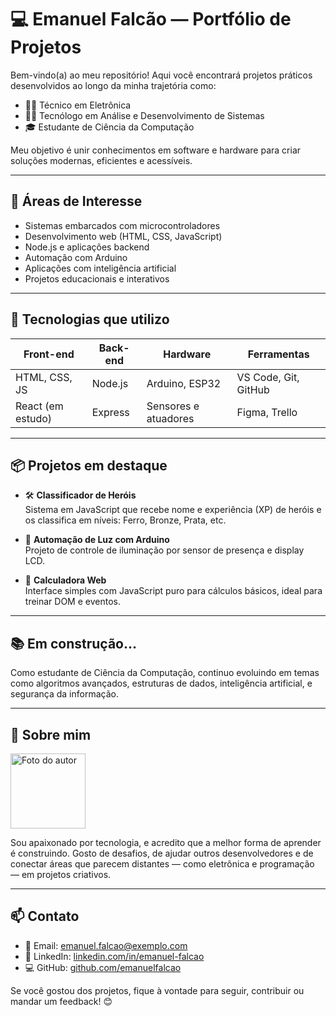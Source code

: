 # 💻 Emanuel Falcão — Portfólio de Projetos

Bem-vindo(a) ao meu repositório! Aqui você encontrará projetos práticos desenvolvidos ao longo da minha trajetória como:

- 👨‍🔧 Técnico em Eletrônica
- 👨‍💻 Tecnólogo em Análise e Desenvolvimento de Sistemas
- 🎓 Estudante de Ciência da Computação

Meu objetivo é unir conhecimentos em software e hardware para criar soluções modernas, eficientes e acessíveis.

---

## 🚀 Áreas de Interesse

- Sistemas embarcados com microcontroladores
- Desenvolvimento web (HTML, CSS, JavaScript)
- Node.js e aplicações backend
- Automação com Arduino
- Aplicações com inteligência artificial
- Projetos educacionais e interativos

---

## 🧰 Tecnologias que utilizo

| Front-end        | Back-end       | Hardware        | Ferramentas         |
|------------------|----------------|------------------|----------------------|
| HTML, CSS, JS    | Node.js        | Arduino, ESP32   | VS Code, Git, GitHub |
| React (em estudo)| Express         | Sensores e atuadores| Figma, Trello        |

---

## 📦 Projetos em destaque

- 🛠️ **Classificador de Heróis**  
  Sistema em JavaScript que recebe nome e experiência (XP) de heróis e os classifica em níveis: Ferro, Bronze, Prata, etc.

- 🤖 **Automação de Luz com Arduino**  
  Projeto de controle de iluminação por sensor de presença e display LCD.

- 📲 **Calculadora Web**  
  Interface simples com JavaScript puro para cálculos básicos, ideal para treinar DOM e eventos.

---

## 📚 Em construção...

Como estudante de Ciência da Computação, continuo evoluindo em temas como algoritmos avançados, estruturas de dados, inteligência artificial, e segurança da informação.

---

## 🧙 Sobre mim

<img src="https://raw.githubusercontent.com/seu-usuario/seu-repositorio/main/assets/minha-foto.jpg" width="120" alt="Foto do autor">

Sou apaixonado por tecnologia, e acredito que a melhor forma de aprender é construindo. Gosto de desafios, de ajudar outros desenvolvedores e de conectar áreas que parecem distantes — como eletrônica e programação — em projetos criativos.

---

## 📫 Contato

- 📧 Email: emanuel.falcao@exemplo.com  
- 💼 LinkedIn: [linkedin.com/in/emanuel-falcao](https://linkedin.com/in/emanuel-falcao)  
- 💻 GitHub: [github.com/emanuelfalcao](https://github.com/emanuelfalcao)

Se você gostou dos projetos, fique à vontade para seguir, contribuir ou mandar um feedback! 😊